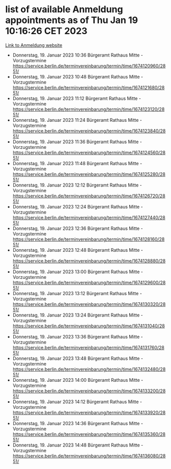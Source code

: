 # list of available Anmeldung appointments as of Thu Jan 19 10:16:26 CET 2023
[Link to Anmeldung website](https://service.berlin.de/terminvereinbarung/termin/tag.php?termin=0&anliegen[]=120686&dienstleisterlist=122210,122217,327316,122219,327312,122227,327314,122231,327346,122243,327348,122252,329742,122260,329745,122262,329748,122254,329751,122271,327278,122273,327274,122277,327276,330436,122280,327294,122282,327290,122284,327292,327539,122291,327270,122285,327266,122286,327264,122296,327268,150230,329760,122301,327282,122297,327286,122294,327284,122312,329763,122314,329775,122304,327330,122311,327334,122309,327332,122281,327352,122279,329772,122276,327324,122274,327326,122267,329766,122246,327318,122251,327320,122257,327322,122208,327298,122226,327300,121362,121364&herkunft=http%3A%2F%2Fservice.berlin.de%2Fdienstleistung%2F120686%2F)
- Donnerstag, 19. Januar 2023 10:36 Bürgeramt Rathaus Mitte - Vorzugstermine https://service.berlin.de/terminvereinbarung/termin/time/1674120960/2851/
- Donnerstag, 19. Januar 2023 10:48 Bürgeramt Rathaus Mitte - Vorzugstermine https://service.berlin.de/terminvereinbarung/termin/time/1674121680/2851/
- Donnerstag, 19. Januar 2023 11:12 Bürgeramt Rathaus Mitte - Vorzugstermine https://service.berlin.de/terminvereinbarung/termin/time/1674123120/2851/
- Donnerstag, 19. Januar 2023 11:24 Bürgeramt Rathaus Mitte - Vorzugstermine https://service.berlin.de/terminvereinbarung/termin/time/1674123840/2851/
- Donnerstag, 19. Januar 2023 11:36 Bürgeramt Rathaus Mitte - Vorzugstermine https://service.berlin.de/terminvereinbarung/termin/time/1674124560/2851/
- Donnerstag, 19. Januar 2023 11:48 Bürgeramt Rathaus Mitte - Vorzugstermine https://service.berlin.de/terminvereinbarung/termin/time/1674125280/2851/
- Donnerstag, 19. Januar 2023 12:12 Bürgeramt Rathaus Mitte - Vorzugstermine https://service.berlin.de/terminvereinbarung/termin/time/1674126720/2851/
- Donnerstag, 19. Januar 2023 12:24 Bürgeramt Rathaus Mitte - Vorzugstermine https://service.berlin.de/terminvereinbarung/termin/time/1674127440/2851/
- Donnerstag, 19. Januar 2023 12:36 Bürgeramt Rathaus Mitte - Vorzugstermine https://service.berlin.de/terminvereinbarung/termin/time/1674128160/2851/
- Donnerstag, 19. Januar 2023 12:48 Bürgeramt Rathaus Mitte - Vorzugstermine https://service.berlin.de/terminvereinbarung/termin/time/1674128880/2851/
- Donnerstag, 19. Januar 2023 13:00 Bürgeramt Rathaus Mitte - Vorzugstermine https://service.berlin.de/terminvereinbarung/termin/time/1674129600/2851/
- Donnerstag, 19. Januar 2023 13:12 Bürgeramt Rathaus Mitte - Vorzugstermine https://service.berlin.de/terminvereinbarung/termin/time/1674130320/2851/
- Donnerstag, 19. Januar 2023 13:24 Bürgeramt Rathaus Mitte - Vorzugstermine https://service.berlin.de/terminvereinbarung/termin/time/1674131040/2851/
- Donnerstag, 19. Januar 2023 13:36 Bürgeramt Rathaus Mitte - Vorzugstermine https://service.berlin.de/terminvereinbarung/termin/time/1674131760/2851/
- Donnerstag, 19. Januar 2023 13:48 Bürgeramt Rathaus Mitte - Vorzugstermine https://service.berlin.de/terminvereinbarung/termin/time/1674132480/2851/
- Donnerstag, 19. Januar 2023 14:00 Bürgeramt Rathaus Mitte - Vorzugstermine https://service.berlin.de/terminvereinbarung/termin/time/1674133200/2851/
- Donnerstag, 19. Januar 2023 14:12 Bürgeramt Rathaus Mitte - Vorzugstermine https://service.berlin.de/terminvereinbarung/termin/time/1674133920/2851/
- Donnerstag, 19. Januar 2023 14:36 Bürgeramt Rathaus Mitte - Vorzugstermine https://service.berlin.de/terminvereinbarung/termin/time/1674135360/2851/
- Donnerstag, 19. Januar 2023 14:48 Bürgeramt Rathaus Mitte - Vorzugstermine https://service.berlin.de/terminvereinbarung/termin/time/1674136080/2851/
